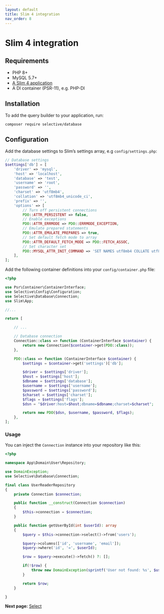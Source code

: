 ```yaml
---
layout: default
title: Slim 4 integration
nav_order: 8
---
```


# Slim 4 integration

## Requirements

* PHP 8+
* MySQL 5.7+
* [A Slim 4 application](https://odan.github.io/2019/11/05/slim4-tutorial.html)
* A DI container (PSR-11), e.g. PHP-DI

## Installation

To add the query builder to your application, run:

```
composer require selective/database
```

## Configuration

Add the database settings to Slim’s settings array, e.g `config/settings.php`:

```php
// Database settings
$settings['db'] = [
    'driver' => 'mysql',
    'host' => 'localhost',
    'database' => 'test',
    'username' => 'root',
    'password' => '',
    'charset' => 'utf8mb4',
    'collation' => 'utf8mb4_unicode_ci',
    'prefix' => '',
    'options' => [
        // Turn off persistent connections
        PDO::ATTR_PERSISTENT => false,
        // Enable exceptions
        PDO::ATTR_ERRMODE => PDO::ERRMODE_EXCEPTION,
        // Emulate prepared statements
        PDO::ATTR_EMULATE_PREPARES => true,
        // Set default fetch mode to array
        PDO::ATTR_DEFAULT_FETCH_MODE => PDO::FETCH_ASSOC,
        // Set character set
        PDO::MYSQL_ATTR_INIT_COMMAND => 'SET NAMES utf8mb4 COLLATE utf8mb4_unicode_ci'
    ],
];
```

Add the following container definitions into your `config/container.php` file:

```php
<?php

use Psr\Container\ContainerInterface;
use Selective\Config\Configuration;
use Selective\Database\Connection;
use Slim\App;

//...

return [

    // ...

    // Database connection
    Connection::class => function (ContainerInterface $container) {
        return new Connection($container->get(PDO::class));
    },

    PDO::class => function (ContainerInterface $container) {
        $settings = $container->get('settings')['db'];

        $driver = $settings['driver'];
        $host = $settings['host'];
        $dbname = $settings['database'];
        $username = $settings['username'];
        $password = $settings['password'];
        $charset = $settings['charset'];
        $flags = $settings['flags'];
        $dsn = "$driver:host=$host;dbname=$dbname;charset=$charset";

        return new PDO($dsn, $username, $password, $flags);
    },
];
```

### Usage

You can inject the `Connection` instance into your repository like this:

```php
<?php

namespace App\Domain\User\Repository;

use DomainException;
use Selective\Database\Connection;

final class UserReaderRepository
{
    private Connection $connection;

    public function __construct(Connection $connection)
    {
        $this->connection = $connection;
    }

    public function getUserById(int $userId): array
    {
        $query = $this->connection->select()->from('users');

        $query->columns(['id', 'username', 'email']);
        $query->where('id', '=', $userId);

        $row = $query->execute()->fetch() ?: [];

        if(!$row) {
            throw new DomainException(sprintf('User not found: %s', $userId));
        }

        return $row;
    }

}
```


**Next page:** [Select](selects.md)
